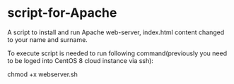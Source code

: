 # script-for-Apache
 A script to install and run Apache web-server,  index.html content changed to your name and surname.
 
 To execute script is needed to run following command(previously you need to be loged into CentOS 8 cloud instance via ssh):
 
 chmod +x webserver.sh
